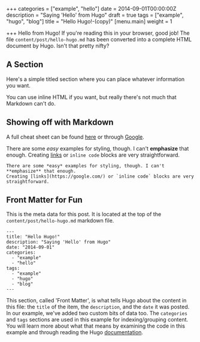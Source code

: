 +++
categories = ["example", "hello"]
date = 2014-09-01T00:00:00Z
description = "Saying 'Hello' from Hugo"
draft = true
tags = ["example", "hugo", "blog"]
title = "Hello Hugo!-(copy)"
[menu.main]
weight = 1

+++
Hello from Hugo! If you're reading this in your browser, good job! The file `content/post/hello-hugo.md` has been
converted into a complete HTML document by Hugo. Isn't that pretty nifty?

A Section
---------

Here's a simple titled section where you can place whatever information you want.

You can use inline HTML if you want, but really there's not much that Markdown can't do.

Showing off with Markdown
-------------------------

A full cheat sheet can be found [here](https://github.com/adam-p/markdown-here/wiki/Markdown-Cheatsheet)
or through [Google](https://google.com/).

There are some *easy* examples for styling, though. I can't **emphasize** that enough.
Creating [links](https://google.com/) or `inline code` blocks are very straightforward.

```
There are some *easy* examples for styling, though. I can't **emphasize** that enough.
Creating [links](https://google.com/) or `inline code` blocks are very straightforward.
```

Front Matter for Fun
--------------------

This is the meta data for this post. It is located at the top of the `content/post/hello-hugo.md` markdown file.

```
---
title: "Hello Hugo!"
description: "Saying 'Hello' from Hugo"
date: "2014-09-01"
categories:
  - "example"
  - "hello"
tags:
  - "example"
  - "hugo"
  - "blog"
---
```

This section, called 'Front Matter', is what tells Hugo about the content in this file: the `title` of the item, the
`description`, and the `date` it was posted. In our example, we've added two custom bits of data too. The `categories` and
`tags` sections are used in this example for indexing/grouping content. You will learn more about what that means by
examining the code in this example and through reading the Hugo [documentation](http://gohugo.io/overview/introduction).